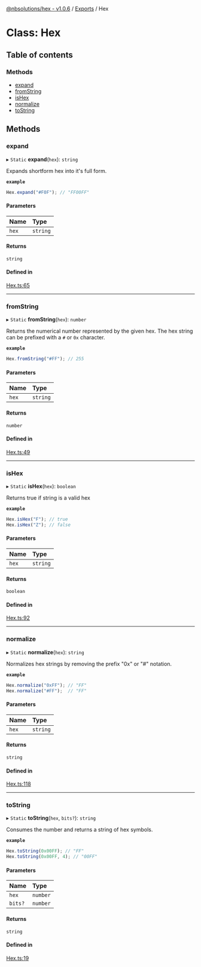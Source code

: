 [@nbsolutions/hex - v1.0.6](../README.md) / [Exports](../modules.md) / Hex

# Class: Hex

## Table of contents

### Methods

- [expand](Hex.md#expand)
- [fromString](Hex.md#fromstring)
- [isHex](Hex.md#ishex)
- [normalize](Hex.md#normalize)
- [toString](Hex.md#tostring)

## Methods

### expand

▸ `Static` **expand**(`hex`): `string`

Expands shortform hex into it's full form.

**`example`**
```typescript
Hex.expand("#F0F"); // "FF00FF"
```

#### Parameters

| Name | Type |
| :------ | :------ |
| `hex` | `string` |

#### Returns

`string`

#### Defined in

[Hex.ts:65](https://github.com/nbsolutions-ca/hex-js/blob/ac9f881/src/Hex.ts#L65)

___

### fromString

▸ `Static` **fromString**(`hex`): `number`

Returns the numerical number represented by the given hex.
The hex string can be prefixed with a `#` or `0x` character.

**`example`**
```typescript
Hex.fromString("#FF"); // 255
```

#### Parameters

| Name | Type |
| :------ | :------ |
| `hex` | `string` |

#### Returns

`number`

#### Defined in

[Hex.ts:49](https://github.com/nbsolutions-ca/hex-js/blob/ac9f881/src/Hex.ts#L49)

___

### isHex

▸ `Static` **isHex**(`hex`): `boolean`

Returns true if string is a valid hex

**`example`**
```typescript
Hex.isHex("F"); // true
Hex.isHex("Z"); // false
```

#### Parameters

| Name | Type |
| :------ | :------ |
| `hex` | `string` |

#### Returns

`boolean`

#### Defined in

[Hex.ts:92](https://github.com/nbsolutions-ca/hex-js/blob/ac9f881/src/Hex.ts#L92)

___

### normalize

▸ `Static` **normalize**(`hex`): `string`

Normalizes hex strings by removing the prefix "0x" or "#" notation.

**`example`**
```typescript
Hex.normalize("0xFF"); // "FF"
Hex.normalize("#FF");  // "FF"
```

#### Parameters

| Name | Type |
| :------ | :------ |
| `hex` | `string` |

#### Returns

`string`

#### Defined in

[Hex.ts:118](https://github.com/nbsolutions-ca/hex-js/blob/ac9f881/src/Hex.ts#L118)

___

### toString

▸ `Static` **toString**(`hex`, `bits?`): `string`

Consumes the number and returns a string of hex symbols.

**`example`**
```typescript
Hex.toString(0x00FF); // "FF"
Hex.toString(0x00FF, 4); // "00FF"
```

#### Parameters

| Name | Type |
| :------ | :------ |
| `hex` | `number` |
| `bits?` | `number` |

#### Returns

`string`

#### Defined in

[Hex.ts:19](https://github.com/nbsolutions-ca/hex-js/blob/ac9f881/src/Hex.ts#L19)
